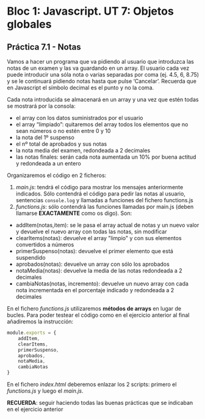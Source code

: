 # Bloc 1: Javascript. UT 7: Objetos globales
## Práctica 7.1 - Notas
Vamos a hacer un programa que va pidiendo al usuario que introduzca las notas de un examen y las va guardando en un array. El usuario cada vez puede introducir una sóla nota o varias separadas por coma (ej. 4.5, 6, 8.75) y se le continuará pidiendo notas hasta que pulse ‘Cancelar’. Recuerda que en Javascript el símbolo decimal es el punto y no la coma.

Cada nota introducida se almacenará en un array y una vez que estén todas se mostrará por la consola:
- el array con los datos suministrados por el usuario
- el array “limpiado”: quitaremos del array todos los elementos que no sean números o no estén entre 0 y 10
- la nota del 1º suspenso
- el nº total de aprobados y sus notas
- la nota media del examen, redondeada a 2 decimales
- las notas finales: serán cada nota aumentada un 10% por buena actitud y redondeada a un entero

Organizaremos el código en 2 ficheros:
1. _main.js_: tendrá el código para mostrar los mensajes anteriormente indicados. Sólo contendrá el código para pedir las notas al usuario, sentencias `console.log` y llamadas a funciones del fichero functions.js
1. _functions.js_: sólo contendrá las funciones llamadas por main.js (deben llamarse **EXACTAMENTE** como os digo). Son:
-	addItem(notas,item): se le pasa el array actual de notas y un nuevo valor y devuelve el nuevo array con todas las notas, sin modificar
-	clearItems(notas): devuelve el array "limpio" y con sus elementos convertidos a números
-	primerSuspenso(notas): devuelve el primer elemento que está suspendido
-	aprobados(notas): devuelve un array con sólo los aprobados
-	notaMedia(notas): devuelve la media de las notas redondeada a 2 decimales
-	cambiaNotas(notas, incremento): devuelve un nuevo array con cada nota incrementada en el porcentaje indicado y redondeada a 2 decimales

En el fichero _functions.js_ utilizaremos **métodos de arrays** en lugar de bucles. Para poder testear el código como en el ejercicio anterior al final añadiremos la instrucción:
```javascript
module.exports = {
	addItem,
	clearItems,
	primerSuspenso,
	aprobados,
	notaMedia,
	cambiaNotas
}
```

En el fichero _index.html_ deberemos enlazar los 2 scripts: primero el _functions.js_ y luego el _main.js_.

**RECUERDA**: seguir haciendo todas las buenas prácticas que se indicaban en el ejercicio anterior
